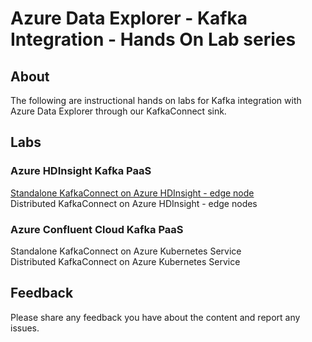 # Azure Data Explorer - Kafka Integration - Hands On Lab series


## About
The following are instructional hands on labs for Kafka integration with Azure Data Explorer through our KafkaConnect sink.

## Labs
### Azure HDInsight Kafka PaaS
[Standalone KafkaConnect on Azure HDInsight - edge node](hdi-standalone-nonesp/README.md)<br>
Distributed KafkaConnect on Azure HDInsight - edge nodes<br>

### Azure Confluent Cloud Kafka PaaS
Standalone KafkaConnect on Azure Kubernetes Service<br>
Distributed KafkaConnect on Azure Kubernetes Service<br>

## Feedback
Please share any feedback you have about the content and report any issues.

